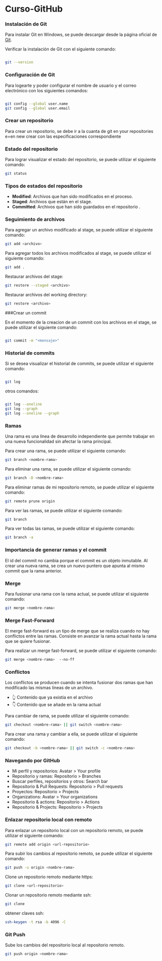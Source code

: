 # Curso-GitHub

### Instalación de Git

Para instalar Git en Windows, se puede descargar desde la página oficial de [Git](https://git-scm.com/).

Verificar la instalación de Git con el siguiente comando:

```bash

git --version

```

### Configuración de Git

Para logearte y poder configurar el nombre de usuario y el correo electrónico con los siguientes comandos:

```bash

git config --global user.name 
git config --global user.email

```

### Crear un repositorio

Para crear un repositorio, se debe ir a la cuanta de git en your repositories e=en new crear con las especificaciones correspondiente 


### Estado del repositorio

Para lograr visualizar el estado del repositorio, se puede utilizar el siguiente comando:

```bash
git status
```

### Tipos de estados del repositorio

- **Modified**: Archivos que han sido modificados en el proceso.
- **Staged**: Archivos que están en el stage.
- **Committed**: Archivos que han sido guardados en el repositorio .

### Seguimiento de archivos

Para agregar un archivo modificado al stage, se puede utilizar el siguiente comando:

```bash
git add <archivo>
```

Para agregar todos los archivos modificados al stage, se puede utilizar el siguiente comando:

```bash
git add .
```

Restaurar archivos del stage:

```bash
git restore --staged <archivo>
```

Restaurar archivos del working directory:

```bash
git restore <archivo>
```

###Crear un commit

En el momento de la creacion de un commit con los archivos en el stage, se puede utilizar el siguiente comando:

```bash

git commit -m "<mensaje>"

```

### Historial de commits

Si se desea visualizar el historial de commits, se puede utilizar el siguiente comando:

```bash

git log

```

otros comandos:

```bash

git log --oneline
git log --graph
git log --oneline --graph

```

### Ramas

Una rama es una línea de desarrollo independiente que permite trabajar en una nueva funcionalidad sin afectar la rama principal.

Para crear una rama, se puede utilizar el siguiente comando:

```bash
git branch <nombre-rama>
```

Para eliminar una rama, se puede utilizar el siguiente comando:

```bash
git branch -D <nombre-rama>
```

Para eliminar ramas de mi repositorio remoto, se puede utilizar el siguiente comando:

```bash
git remote prune origin
```

Para ver las ramas, se puede utilizar el siguiente comando:

```bash
git branch
```

Para ver todas las ramas, se puede utilizar el siguiente comando:

```bash
git branch -a
```


### Importancia de generar ramas y el commit

El id del commit no cambia porque el commit es un objeto inmutable. Al crear una nueva rama, se crea un nuevo puntero que apunta al mismo commit que la rama anterior.

### Merge

Para fusionar una rama con la rama actual, se puede utilizar el siguiente comando:

```bash
git merge <nombre-rama>
```

### Merge Fast-Forward

El merge fast-forward es un tipo de merge que se realiza cuando no hay conflictos entre las ramas. Consiste en avanzar la rama actual hasta la rama que se quiere fusionar.

Para realizar un merge fast-forward, se puede utilizar el siguiente comando:

```bash
git merge <nombre-rama>  --no-ff
```

### Conflictos

Los conflictos se producen cuando se intenta fusionar dos ramas que han modificado las mismas líneas de un archivo.

- 👆 Contenido que ya existia en el archivo
- 👇 Contenido que se añade en la rama actual


Para cambiar de rama, se puede utilizar el siguiente comando:

```bash
git checkout <nombre-rama> || git switch <nombre-rama>
```

Para crear una rama y cambiar a ella, se puede utilizar el siguiente comando:

```bash
git checkout -b <nombre-rama> || git switch -c <nombre-rama>

```

### Navegando por GitHub

- Mi perfil y repositorios:
  Avatar > Your profile
- Repositorio y ramas:
  Repositorio > Branches
- Buscar perfiles, repositorios y otros:
  Search bar
- Repositorio & Pull Requests:
  Repositorio > Pull requests
- Proyectos:
  Repositorio > Projects
- Organizations:
  Avatar > Your organizations
- Repositorio & actions:
  Repositorio > Actions
- Repositorio & Projects:
  Repositorio > Projects

### Enlazar repositorio local con remoto

Para enlazar un repositorio local con un repositorio remoto, se puede utilizar el siguiente comando:

```bash
git remote add origin <url-repositorio>
```

Para subir los cambios al repositorio remoto, se puede utilizar el siguiente comando:

```bash
git push -u origin <nombre-rama>
```

Clone un repositorio remoto mediante https:

```bash
git clone <url-repositorio>
```

Clonar un repositorio remoto mediante ssh:

```bash
git clone
```

obtener claves ssh:

```bash
ssh-keygen -t rsa -b 4096 -C
```

### Git Push

Sube los cambios del repositorio local al repositorio remoto.

```bash
git push origin <nombre-rama>
```
